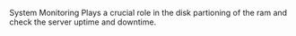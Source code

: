 System Monitoring Plays a crucial role in the disk partioning of the ram and check the server uptime and downtime.
